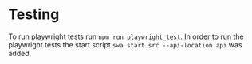 # Testing

To run playwright tests run `npm run playwright_test`. In order to run the playwright tests the start script `swa start src --api-location api` was added.